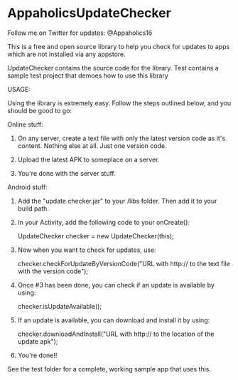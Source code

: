 AppaholicsUpdateChecker
=======================

Follow me on Twitter for updates: @Appaholics16

This is a free and open source library to help you check for updates to apps which are not installed via any appstore.

UpdateChecker contains the source code for the library. 
Test contains a sample test project that demoes how to use this library


USAGE:

Using the library is extremely easy. Follow the steps outlined below, and you should be good to go:

Online stuff:

1) On any server, create a text file with only the latest version code as it's content. Nothing else at all. Just one version code.

2) Upload the latest APK to someplace on a server.

3) You're done with the server stuff.

Android stuff:

1) Add the "update checker.jar" to your /libs folder. Then add it to your build path.

2) In your Activity, add the following code to your onCreate():

	UpdateChecker checker = new UpdateChecker(this);

3) Now when you want to check for updates, use:
	
	checker.checkForUpdateByVersionCode("URL with http:// to the text file with the version code");
	
4) Once #3 has been done, you can check if an update is available by using:
	
	checker.isUpdateAvailable();

5) If an update is available, you can download and install it by using:

	checker.downloadAndInstall("URL with http:// to the location of the update apk");

6) You're done!!

See the test folder for a complete, working sample app that uses this.
 